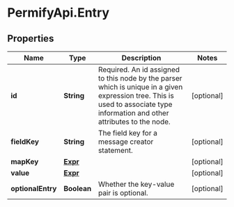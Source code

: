 # PermifyApi.Entry

## Properties

Name | Type | Description | Notes
------------ | ------------- | ------------- | -------------
**id** | **String** | Required. An id assigned to this node by the parser which is unique in a given expression tree. This is used to associate type information and other attributes to the node. | [optional] 
**fieldKey** | **String** | The field key for a message creator statement. | [optional] 
**mapKey** | [**Expr**](Expr.md) |  | [optional] 
**value** | [**Expr**](Expr.md) |  | [optional] 
**optionalEntry** | **Boolean** | Whether the key-value pair is optional. | [optional] 


